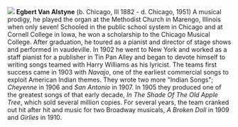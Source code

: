 ![](/evanalstyne.jpg)
**Egbert Van Alstyne** (b. Chicago, Ill 1882 - d. Chicago, 1951) A musical prodigy, he played the organ at the Methodist Church in Marengo, Illinois when only seven! Schooled in the public school system in Chicago and at Cornell College in Iowa, he won a scholarship to the Chicago Musical College. After graduation, he toured as a pianist and director of stage shows and performed in vaudeville. In 1902 he went to New York and worked as a staff pianist for a publisher in Tin Pan Alley and began to devote himself to writing songs teamed with Harry Williams as his lyricist. The teams first success came in 1903 with *Navajo*, one of the earliest commercial songs to exploit American Indian themes. They wrote two more "Indian Songs"; *Cheyenne* in 1906 and *San Antonio* in 1907. In 1905 they produced one of the greatest songs of that early decade, *In The Shade Of The Old Apple Tree*, which sold several million copies. For several years, the team cranked out hit after hit and music for two Broadway musicals, *A Broken Doll* in 1909 and *Girlies* in 1910. 


 